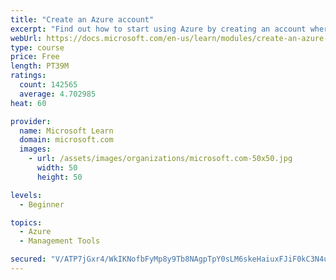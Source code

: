 ```yaml
---
title: "Create an Azure account"
excerpt: "Find out how to start using Azure by creating an account where you’ll see services and personal settings for identity, billing, and preferences."
webUrl: https://docs.microsoft.com/en-us/learn/modules/create-an-azure-account/
type: course
price: Free
length: PT39M
ratings:
  count: 142565
  average: 4.702985
heat: 60

provider:
  name: Microsoft Learn
  domain: microsoft.com
  images:
    - url: /assets/images/organizations/microsoft.com-50x50.jpg
      width: 50
      height: 50

levels:
  - Beginner

topics:
  - Azure
  - Management Tools

secured: "V/ATP7jGxr4/WkIKNofbFyMp8y9Tb8NAgpTpY0sLM6skeHaiuxFJiF0kC3N4uzCP1MkUS7/6AI5VOEJHlJ+KD5cccdhRW6yc3H/Jinaai21eQrHWxf9JAsTQ2nUYOQOaBhDjZrYT/gg8Aq4imoTIX6FNrjqNFIFPA0ku21aLk8HowViHnuglKxMY1j1yajHNBjJtCK9F2xX+Yk9f4l39vxxzm9/WjtBp+0e1X3HI0s0zlKTYAFeqWPk7hGfcwRveMDeGPJwgmvrL/e+c/9h8LuXsiTr7D6/rcc38js3Z5kBsnApFFhVrQykEYbaWRlIcCD3OLs176JL2yxLJHxk82JqWVCKNcbWiHy9Q1acxK9s5IxuiDtyMuoXXxpU1oYeOOovDLiTjTBI5HOOtZLyAm0DIULaGqg6b5dQqiNt0e8yIug1tP4+qxuWGdksbrgEn;HGja6zhwK8Mcxr32hqLopw=="
---
```


